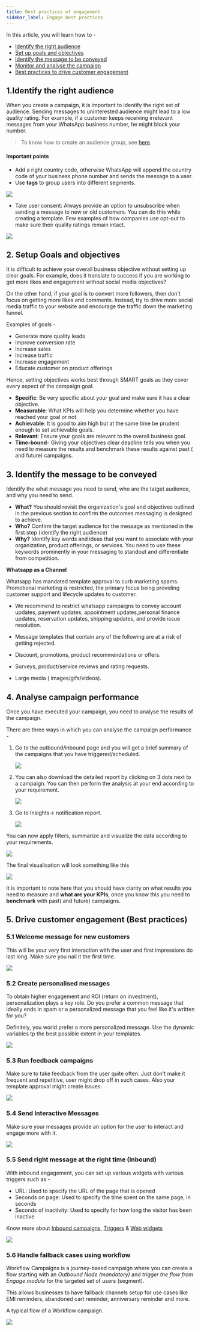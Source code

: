 ```yaml
---
title: Best practices of engagement
sidebar_label: Engage best practices
---
```


In this article, you will learn how to - 

* [Identify the right audience](#1identify-the-right-audience)
* [Set up goals and objectives](#2-setup-goals-and-objectives)
* [Identify the message to be conveyed](#3-identify-the-message-to-be-conveyed)
* [Monitor and analyse the campaign](#4-analyse-campaign-performance)
* [Best practices to drive customer engagement](#5-best-practices-to-engage-customers)

## 1.Identify the right audience

When you create a campaign, it is important to identify the right set of audience. Sending messages to uninterested audience might lead to a low quality rating. For example, if a customer keeps receiving irrelevant messages from your WhatsApp business number, he might block your number.

> To know how to create an audience group, see [here](./cdp/user_data_segments/creating_managing_user_segment.md). 

#### Important points
* Add a right country code, otherwise WhatsApp will append the country code of your business phone number and sends the message to a user.
* Use **tags** to group users into different segments.

![](https://i.imgur.com/TWsfHRM.png)

  
*  Take user consent: Always provide an option to unsubscribe when sending a message to new or old customers. You can do this while creating a template. Few examples of how companies use opt-out to make sure their quality ratings remain intact.

![](https://i.imgur.com/fEk9q37.jpg)

  

## 2. Setup Goals and objectives

It is difficult to achieve your overall business objective without setting up clear goals. For example, does it translate to success if you are working to get more likes and engagement without social media objectives?

On the other hand, if your goal is to convert more followers, then don't focus on getting more likes and comments. Instead, try to drive more social media traffic to your website and encourage the traffic down the marketing funnel.

Examples of goals - 
* Generate more quality leads
* Improve conversion rate
* Increase sales
* Increase traffic
* Increase engagement
* Educate customer on product offerings
  
Hence, setting objectives works best through SMART goals as they cover every aspect of the campaign goal.
*  **Specific**: Be very specific about your goal and make sure it has a clear objective.
*  **Measurable**: What KPIs will help you determine whether you have reached your goal or not.
*  **Achievable**: It is good to aim high but at the same time be prudent enough to set achievable goals.
*  **Relevant**: Ensure your goals are relevant to the overall business goal.
*  **Time-bound**- Giving your objectives clear deadline tells you when you need to measure the results and benchmark these results against past ( and future) campaigns.

  
  

## 3. Identify the message to be conveyed


  
Identify the what message you need to send, who are the tatget audience, and why you need to send.
* **What?** 
    You should revisit the organization's goal and objectives outlined in the previous section to confirm the outcomes messaging is designed to achieve.
* **Who?** 
   Confirm the target audience for the message as mentioned in the first step (identify the right audience)
* **Why?** 
   Identify key words and ideas that you want to associate with your organization, product offerings, or services. You need to use these keywords prominently in your messaging to standout and differentiate from competition.

  

**Whatsapp as a Channel**

Whatsapp has mandated template approval to curb marketing spams. Promotional marketing is restricted, the primary focus being providing customer support and lifecycle updates to customer.

  

* We recommend to restrict whatsapp campaigns to convey account updates, payment updates, appointment updates,personal finance updates, reservation updates, shipping updates, and provide issue resolution.

* Message templates that contain any of the following are at a risk of getting rejected.

* Discount, promotions, product recommendations or offers.

* Surveys, product/service reviews and rating requests.

* Large media ( images/gifs/videos).

  

## 4. Analyse campaign performance

Once you have executed your campaign, you need to analyse the results of the campaign. 

There are three ways in which you can analyse the campaign performance -

1. Go to the outbound/inbound page and you will get a brief summary of the campaigns that you have triggered/scheduled.

   ![](https://i.imgur.com/k036ajM.png)

2. You can also download the detailed report by clicking on 3 dots next to a campaign. You can then perform the analysis at your end according to your requirement.

   ![](https://i.imgur.com/aSetoY4.png)

3. Go to Insights-> notification report.

   ![](https://i.imgur.com/asksBwn.png)

  

You can now apply filters, summarize and visualize the data according to your requirements.

  

   ![](https://i.imgur.com/ZjxmB2i.jpg)

  

The final visualisation will look something like this

  

   ![](https://i.imgur.com/rD288Qd.jpg)

  
  

It is important to note here that you should have clarity on what results you need to measure and **what are your KPIs**, once you know this you need to **benchmark** with past( and future) campaigns.

  

## 5. Drive customer engagement (Best practices)

### 5.1 Welcome message for new customers

This will be your very first interaction with the user and first impressions do last long. Make sure you nail it the first time.

![](https://i.imgur.com/NqFLxFQ.png)

  
  

### 5.2 Create personalised messages
To obtain higher engagement and ROI (return on investment), personalization plays a key role. Do you prefer a common message that ideally ends in spam or a personalized message that you feel like it's written for you?

Definitely, you world prefer a more personalized message. Use the dynamic variables tp the best possible extent in your templates.

  

![](https://i.imgur.com/esN029j.png)

  

### 5.3 Run feedback campaigns

Make sure to take feedback from the user quite often. Just don't make it frequent and repetitive, user might drop off in such cases. Also your template approval might create issues.

![](https://i.imgur.com/Qlm6M8q.png)

  

### 5.4 Send Interactive Messages

Make sure your messages provide an option for the user to interact and engage more with it.

![](https://i.imgur.com/3xw8JA7.png)

  
  

### 5.5 Send right message at the right time (Inbound)

With inbound engagement, you can set up various widgets with various triggers such as -

* URL: Used to specify the URL of the page that is opened
* Seconds on page: Used to specify the time spent on the same page, in seconds
* Seconds of inactivity: Used to specify for how long the visitor has been inactive

Know more about [Inbound campaigns](https://https://docs.yellow.ai/docs/platform_concepts/engagement/inbound/gettingStarted/launchingYourFirstInboundCampaign), [Triggers](/docs/platform_concepts/engagement/inbound/webBehaviourTriggers/webBehaviorTriggerType) & [Web widgets](https://https://docs.yellow.ai/docs/platform_concepts/engagement/inbound/inboundWidgets/typesOfWidgetsAndWidgetConfigurations)

![](https://i.imgur.com/k44ErTj.png)

  

### 5.6 Handle fallback cases using workflow

Workflow Campaigns is a journey-based campaign where you can create a flow starting with an *Outbound Node (mandatory)* and *trigger the flow from Engage module* for the targeted set of users (segment).

This allows businesses to have fallback channels setup for use cases like EMI reminders, abandoned cart reminder, anniversary reminder and more.

  

A typical flow of a Workflow campaign.

![](https://i.imgur.com/h2gC6v2.jpg)

